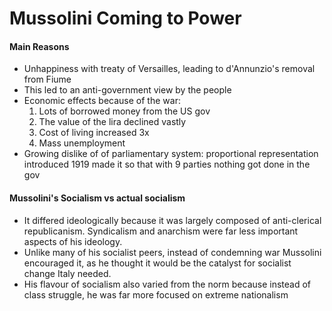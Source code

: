 # Mussolini Coming to Power

#### Main Reasons

  * Unhappiness with treaty of Versailles, leading to d'Annunzio's removal from Fiume
  * This led to an anti-government view by the people
  * Economic effects because of the war: 
    1. Lots of borrowed money from the US gov
    1. The value of the lira declined vastly
    1. Cost of living increased 3x
    1. Mass unemployment
  * Growing dislike of of parliamentary system: proportional representation introduced 1919 made it so  that with 9 parties nothing got done in the gov
   
#### Mussolini's Socialism vs actual socialism

  * It differed ideologically because it was largely composed of anti-clerical republicanism. Syndicalism and anarchism were far less important aspects of his ideology. 
  * Unlike many of his socialist peers, instead of condemning war Mussolini encouraged it, as he thought it would be the catalyst for socialist change Italy needed.
  * His flavour of socialism also varied from the norm because instead of class struggle, he was far more focused on extreme nationalism


	

